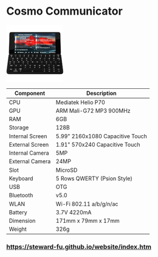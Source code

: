 # Cosmo Communicator
![Alt text](imgs/main.jpg)
  
|Component      |Description                     |
|---------------|--------------------------------|
|CPU            |Mediatek Helio P70              |
|GPU            |ARM Mali-G72 MP3 900MHz         |
|RAM            |6GB                             |
|Storage        |128B                            |
|Internal Screen|5.99" 2160x1080 Capacitive Touch|
|External Screen|1.91" 570x240 Capacitive Touch  |
|Internal Camera|5MP                             |
|External Camera|24MP                            |
|Slot           |MicroSD                         |
|Keyboard       |5 Rows QWERTY (Psion Style)     |
|USB            |OTG                             |
|Bluetooth      |v5.0                            |
|WLAN           |Wi-Fi 802.11 a/b/g/n/ac         |
|Battery        |3.7V 4220mA                     |
|Dimension      |171mm x 79mm x 17mm             |
|Weight         |326g                            |

### https://steward-fu.github.io/website/index.htm
